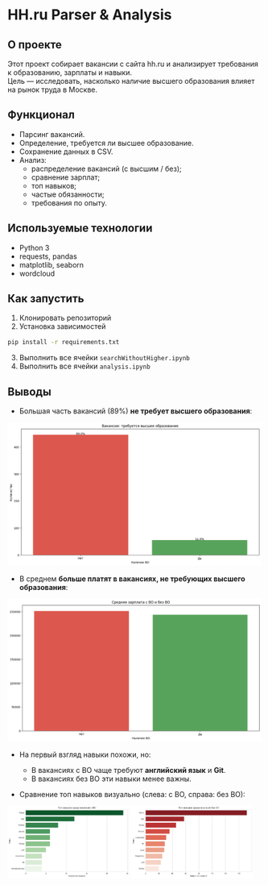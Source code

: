 # HH.ru Parser & Analysis

## О проекте
Этот проект собирает вакансии с сайта hh.ru и анализирует требования к образованию, зарплаты и навыки.  
Цель — исследовать, насколько наличие высшего образования влияет на рынок труда в Москве.

##  Функционал
- Парсинг вакансий.
- Определение, требуется ли высшее образование.
- Сохранение данных в CSV.
- Анализ:
  - распределение вакансий (с высшим / без);
  - сравнение зарплат;
  - топ навыков;
  - частые обязанности;
  - требования по опыту.

##  Используемые технологии
- Python 3
- requests, pandas
- matplotlib, seaborn
- wordcloud

## Как запустить
1. Клонировать репозиторий
2. Установка зависимостей 
```bash
pip install -r requirements.txt
```
3. Выполнить все ячейки `searchWithoutHigher.ipynb`
4. Выполнить все ячейки `analysis.ipynb`

## Выводы

- Большая часть вакансий (89%) **не требует высшего образования**:

<img src="image.png" width="700px" />


- В среднем **больше платят в вакансиях, не требующих высшего образования**:

<img src="image-1.png" width="700px" />


- На первый взгляд навыки похожи, но:
  - В вакансиях с ВО чаще требуют **английский язык** и **Git**.
  - В вакансиях без ВО эти навыки менее важны.

- Сравнение топ навыков визуально (слева: с ВО, справа: без ВО):

<p float="left">
  <img src="image-2.png" width="48%" />
  <img src="image-3.png" width="48%" />
</p>

